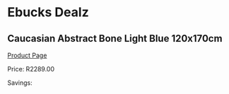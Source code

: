 
# Ebucks Dealz
## Caucasian Abstract Bone Light Blue 120x170cm
[Product Page](https://www.ebucks.com/web/shop/productSelected.do?prodId=1210561523&catId=1209942441)

Price: R2289.00

Savings: 


	
